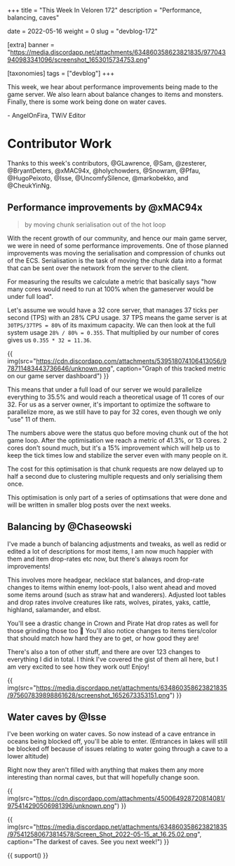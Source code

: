 +++
title = "This Week In Veloren 172"
description = "Performance, balancing, caves"

date = 2022-05-16
weight = 0
slug = "devblog-172"

[extra]
banner = "https://media.discordapp.net/attachments/634860358623821835/977043940983341096/screenshot_1653015734753.png"

[taxonomies]
tags = ["devblog"]
+++

This week, we hear about performance improvements being made to the game server.
We also learn about balance changes to items and monsters. Finally, there is
some work being done on water caves.

\- AngelOnFira, TWiV Editor

# Contributor Work

Thanks to this week's contributors, @GLawrence, @Sam, @zesterer, @BryantDeters,
@xMAC94x, @holychowders, @Snowram, @Pfau, @HugoPeixoto, @Isse, @UncomfySilence,
@markobekko, and @CheukYinNg.

## Performance improvements by @xMAC94x

> by moving chunk serialisation out of the hot loop

With the recent growth of our community, and hence our main game server, we were
in need of some performance improvements. One of those planned improvements was
moving the serialisation and compression of chunks out of the ECS. Serialisation
is the task of moving the chunk data into a format that can be sent over the
network from the server to the client.

For measuring the results we calculate a metric that basically says "how many
cores would need to run at 100% when the gameserver would be under full load".

Let's assume we would have a 32 core server, that manages 37 ticks per second
(TPS) with an 28% CPU usage. 37 TPS means the game server is at `30TPS/37TPS =
80%` of its maximum capacity. We can then look at the full system usage `28% /
80% = 0.355`. That multiplied by our number of cores gives us `0.355 * 32 =
11.36`.

{{
    img(src="https://cdn.discordapp.com/attachments/539518074106413056/978711483443736646/unknown.png",
    caption="Graph of this tracked metric on our game server dashboard")
}}

This means that under a full load of our server we would parallelize everything
to 35.5% and would reach a theoretical usage of 11 cores of our 32. For us as a
server owner, it's important to optimize the software to parallelize more, as we
still have to pay for 32 cores, even though we only "use" 11 of them.

The numbers above were the status quo before moving chunk out of the hot game
loop. After the optimisation we reach a metric of 41.3%, or 13 cores. 2 cores
don't sound much, but it's a 15% improvement which will help us to keep the tick
times low and stabilize the server even with many people on it.

The cost for this optimisation is that chunk requests are now delayed up to half
a second due to clustering multiple requests and only serialising them once.

This optimisation is only part of a series of optimsations that were done and
will be written in smaller blog posts over the next weeks.

## Balancing by @Chaseowski

I've made a bunch of balancing adjustments and tweaks, as well as redid or
edited a lot of descriptions for most items, I am now much happier with them and
item drop-rates etc now, but there's always room for improvements!

This involves more headgear, necklace stat balances, and drop-rate changes to
items within enemy loot-pools, I also went ahead and moved some items around
(such as straw hat and wanderers). Adjusted loot tables and drop rates involve
creatures like rats, wolves, pirates, yaks, cattle, highland, salamander, and
elbst.

You'll see a drastic change in Crown and Pirate Hat drop rates as well for those
grinding those too 👀 You'll also notice changes to items tiers/color that
should match how hard they are to get, or how good they are!

There's also a ton of other stuff, and there are over 123 changes to everything
I did in total. I think I've covered the gist of them all here, but I am very
excited to see how they work out! Enjoy!

{{
    img(src="https://media.discordapp.net/attachments/634860358623821835/975607839898861628/screenshot_1652673353151.png")
}}

## Water caves by @Isse

I've been working on water caves. So now instead of a cave entrance in oceans
being blocked off, you'll be able to enter. (Entrances in lakes will still be
blocked off because of issues relating to water going through a cave to a lower
altitude)

Right now they aren't filled with anything that makes them any more interesting
than normal caves, but that will hopefully change soon.

{{
    img(src="https://cdn.discordapp.com/attachments/450064928720814081/975414290506981396/unknown.png")
}}

{{
    img(src="https://media.discordapp.net/attachments/634860358623821835/975412580673814578/Screen_Shot_2022-05-15_at_16.25.02.png",
    caption="The darkest of caves. See you next week!")
}}

{{ support() }}
